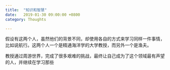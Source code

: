```yaml
---
title:  "知识和智慧"
date:   2019-01-30 09:00:00 +0800
category: Thoughts

---
```


假设有这两个人，虽然他们的背景不同，却使用各自的方式来学习同样一件事情，比如说航行。这两个人一个是精通海洋学的大学教授，而另外一个是渔夫。

教授通过周游世界，完成了很多艰难的挑战，最终让自己成为了这个领域最有声望的人，并继续在学习那些

